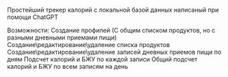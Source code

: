 Простейший трекер калорий с локальной базой данных написаный при помощи ChatGPT

Возможности:
Создание профилей (С общим списком продуктов, но с разными дневными приемами пищи)
Создание\редактирование\удаление списка продуктов
Создание\редактирование\удаление записей дневных приемов пищи по дням
Подсчет калорий и БЖУ по каждой записи
Общий подсчет калорий и БЖУ по всем записям на день
